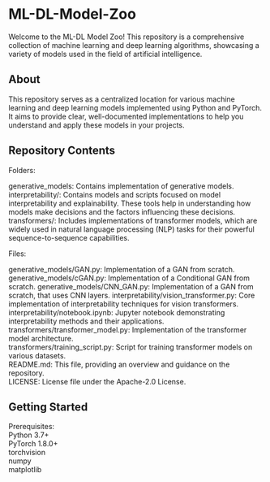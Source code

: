 # ML-DL-Model-Zoo

Welcome to the ML-DL Model Zoo! This repository is a comprehensive collection of machine learning and deep learning algorithms, showcasing a variety of models used in the field of artificial intelligence.

## About ## 

This repository serves as a centralized location for various machine learning and deep learning models implemented using Python and PyTorch. It aims to provide clear, well-documented implementations to help you understand and apply these models in your projects.

## Repository Contents ##

Folders:

generative_models: Contains implementation of generative models.
interpretability/: Contains models and scripts focused on model interpretability and explainability. These tools help in understanding how models make decisions and the factors influencing these decisions.    
transformers/: Includes implementations of transformer models, which are widely used in natural language processing (NLP) tasks for their powerful sequence-to-sequence capabilities.  

Files:

generative_models/GAN.py: Implementation of a GAN from scratch.
generative_models/cGAN.py: Implementation of a Conditional GAN from scratch.
generative_models/CNN_GAN.py: Implementation of a GAN from scratch, that uses CNN layers.
interpretability/vision_transformer.py: Core implementation of interpretability techniques for vision transformers.  
interpretability/notebook.ipynb: Jupyter notebook demonstrating interpretability methods and their applications.  
transformers/transformer_model.py: Implementation of the transformer model architecture.  
transformers/training_script.py: Script for training transformer models on various datasets.  
README.md: This file, providing an overview and guidance on the repository.  
LICENSE: License file under the Apache-2.0 License.  

## Getting Started ##

Prerequisites:  
Python 3.7+  
PyTorch 1.8.0+  
torchvision  
numpy  
matplotlib  
